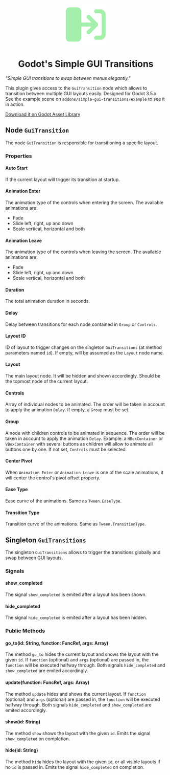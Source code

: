 <p align="center">
  <img height="128" alt="Simple GUI Transitions" src="addons/simple-gui-transitions/icon.png">
</p>
<h1 align="center">Godot's Simple GUI Transitions</h1>

*"Simple GUI transitions to swap between menus elegantly."*

This plugin gives access to the `GuiTransition` node which allows to transition between multiple GUI layouts easily. Designed for Godot 3.5.x.
See the example scene on `addons/simple-gui-transitions/example` to see it in action.

[Download it on Godot Asset Library](https://godotengine.org/asset-library/asset/1613)

## Node `GuiTransition`
The node `GuiTransition` is responsible for transitioning a specific layout.

### Properties
#### Auto Start
If the current layout will trigger its transition at startup.

#### Animation Enter
The animation type of the controls when entering the screen. The available animations are:

- Fade
- Slide left, right, up and down
- Scale vertical, horizontal and both

#### Animation Leave
The animation type of the controls when leaving the screen. The available animations are:

- Fade
- Slide left, right, up and down
- Scale vertical, horizontal and both

#### Duration
The total animation duration in seconds.

#### Delay
Delay between transitions for each node contained in `Group` or `Controls`.

#### Layout ID
ID of layout to trigger changes on the singleton `GuiTransitions` (at method parameters named `id`).
If empty, will be assumed as the `Layout` node name.

#### Layout
The main layout node. It will be hidden and shown accordingly. Should be the topmost node of the current layout.

#### Controls
Array of individual nodes to be animated.
The order will be taken in account to apply the animation `Delay`.
If empty, a `Group` must be set.

#### Group
A node with children controls to be animated in sequence.
The order will be taken in account to apply the animation `Delay`.
Example: a `HBoxContainer` or `VBoxContainer` with several buttons as children will allow to animate all buttons one by one.
If not set, `Controls` must be selected.

#### Center Pivot
When `Animation Enter` or `Animation Leave` is one of the scale animations, it will center the control's pivot offset property.

#### Ease Type
Ease curve of the animations. Same as `Tween.EaseType`.

#### Transition Type
Transition curve of the animations. Same as `Tween.TransitionType`.

## Singleton `GuiTransitions`
The singleton `GuiTransitions` allows to trigger the transitions globally and swap between GUI layouts.

### Signals
#### show_completed
The signal `show_completed` is emited after a layout has been shown.

#### hide_completed
The signal `hide_completed` is emited after a layout has been hidden.

### Public Methods
#### go_to(id: String, function: FuncRef, args: Array)
The method `go_to` hides the current layout and shows the layout with the given `id`.
If `function` (optional) and `args` (optional) are passed in, the `function` will be executed halfway through.
Both signals `hide_completed` and `show_completed` are emited accordingly.

#### update(function: FuncRef, args: Array)
The method `update` hides and shows the current layout.
If `function` (optional) and `args` (optional) are passed in, the `function` will be executed halfway through.
Both signals `hide_completed` and `show_completed` are emited accordingly.

#### show(id: String)
The method `show` shows the layout with the given `id`.
Emits the signal `show_completed` on completion.

#### hide(id: String)
The method `hide` hides the layout with the given `id`, or all visible layouts if no `id` is passed in.
Emits the signal `hide_completed` on completion.
